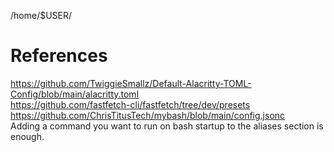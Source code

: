 /home/$USER/

# References

https://github.com/TwiggieSmallz/Default-Alacritty-TOML-Config/blob/main/alacritty.toml <br />
https://github.com/fastfetch-cli/fastfetch/tree/dev/presets <br />
https://github.com/ChrisTitusTech/mybash/blob/main/config.jsonc <br />
Adding a command you want to run on bash startup to the aliases section is enough.
